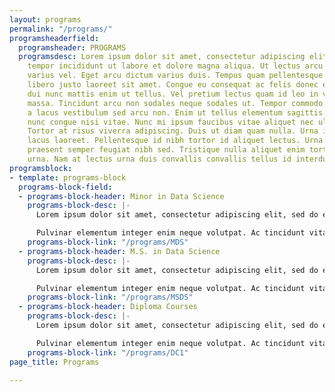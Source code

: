 ```yaml
---
layout: programs
permalink: "/programs/"
programsheaderfield:
  programsheader: PROGRAMS
  programsdesc: Lorem ipsum dolor sit amet, consectetur adipiscing elit, sed do eiusmod
    tempor incididunt ut labore et dolore magna aliqua. Ut lectus arcu bibendum at
    varius vel. Eget arcu dictum varius duis. Tempus quam pellentesque nec nam. Nam
    libero justo laoreet sit amet. Congue eu consequat ac felis donec et odio. Nec
    dui nunc mattis enim ut tellus. Vel pretium lectus quam id leo in vitae turpis
    massa. Tincidunt arcu non sodales neque sodales ut. Tempor commodo ullamcorper
    a lacus vestibulum sed arcu non. Enim ut tellus elementum sagittis vitae et. Mauris
    nunc congue nisi vitae. Nunc mi ipsum faucibus vitae aliquet nec ullamcorper sit.
    Tortor at risus viverra adipiscing. Duis ut diam quam nulla. Urna id volutpat
    lacus laoreet. Pellentesque id nibh tortor id aliquet lectus. Urna nec tincidunt
    praesent semper feugiat nibh sed. Tristique nulla aliquet enim tortor at auctor
    urna. Nam at lectus urna duis convallis convallis tellus id interdum.
programsblock:
- template: programs-block
  programs-block-field:
  - programs-block-header: Minor in Data Science
    programs-block-desc: |-
      Lorem ipsum dolor sit amet, consectetur adipiscing elit, sed do eiusmod tempor incididunt ut labore et dolore magna aliqua. Scelerisque purus semper eget duis at tellus at

      Pulvinar elementum integer enim neque volutpat. Ac tincidunt vitae semper quis lectus nulla at volutpat diam. Tristique senectus et netus et. Ultricies mi quis hendrerit dolor magna eget est. Facilisis magna etiam tempor orci eu
    programs-block-link: "/programs/MDS"
  - programs-block-header: M.S. in Data Science
    programs-block-desc: |-
      Lorem ipsum dolor sit amet, consectetur adipiscing elit, sed do eiusmod tempor incididunt ut labore et dolore magna aliqua. Scelerisque purus semper eget duis at tellus at

      Pulvinar elementum integer enim neque volutpat. Ac tincidunt vitae semper quis lectus nulla at volutpat diam. Tristique senectus et netus et. Ultricies mi quis hendrerit dolor magna eget est. Facilisis magna etiam tempor orci eu
    programs-block-link: "/programs/MSDS"
  - programs-block-header: Diploma Courses
    programs-block-desc: |-
      Lorem ipsum dolor sit amet, consectetur adipiscing elit, sed do eiusmod tempor incididunt ut labore et dolore magna aliqua. Scelerisque purus semper eget duis at tellus at

      Pulvinar elementum integer enim neque volutpat. Ac tincidunt vitae semper quis lectus nulla at volutpat diam. Tristique senectus et netus et. Ultricies mi quis hendrerit dolor magna eget est. Facilisis magna etiam tempor orci eu
    programs-block-link: "/programs/DC1"
page_title: Programs

---
```

